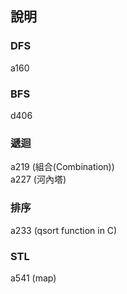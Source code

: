 ﻿## 說明

### DFS
a160  

### BFS
d406

### 遞迴
a219 (組合(Combination))  
a227 (河內塔)  


### 排序
a233 (qsort function in C)

### STL
a541 (map)
